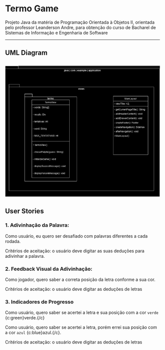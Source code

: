 # Termo Game

Projeto Java da matéria de Programação Orientada à Objetos II, orientada pelo professor Leanderson Andre, para obtenção do curso de Bacharel de Sistemas de Informação e Engenharia de Software

----------------------------------------------------------------------------------------------------------------------------------------------------------------------------------------------------
## UML Diagram
![](https://github.com/vitormondardo/TermoGame/blob/main/TermoGame.drawio.png)
----------------------------------------------------------------------------------------------------------------------------------------------------------------------------------------------------
## User Stories

### 1. Adivinhação da Palavra:

Como usuário, eu quero ser desafiado com palavras diferentes a cada rodada.

Critérios de aceitação: o usuário deve digitar as suas deduções para adivinhar a palavra. 

### 2. Feedback Visual da Adivinhação:

Como jogador, quero saber a correta posição da letra conforme a sua cor. 

Critérios de aceitação: o usuário deve digitar as deduções de letras 

### 3. Indicadores de Progresso

Como usuário, quero saber se acertei a letra e sua posição com a cor `verde` {c:green}verde.{/c}

Como usuário, quero saber se acertei a letra, porém errei sua posição com a cor `azul` {c:blue}azul.{/c}.

Critérios de aceitação: o usuário deve digitar as deduções de letras 
